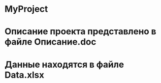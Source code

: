 # MyProject
# Описание проекта представлено в файле Описание.doc
# Данные находятся в файле Data.xlsx
